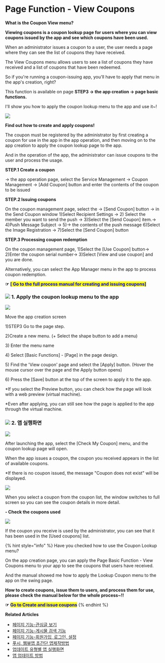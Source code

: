 # Page Function - View Coupons

**What is the Coupon View menu?**

**Viewing coupons is a coupon lookup page for users where you can view coupons issued by the app and see which coupons have been used.**

When an administrator issues a coupon to a user, the user needs a page where they can see the list of coupons they have received.

The View Coupons menu allows users to see a list of coupons they have received and a list of coupons that have been redeemed.

So if you're running a coupon-issuing app, you'll have to apply that menu in the app's creation, right?

This function is available on page **STEP3 → the app creation → page basic functions.**

I'll show you how to apply the coupon lookup menu to the app and use it\~!

![](https://wp.swing2app.co.kr/wp-content/uploads/2022/07/%EC%8A%A4%EC%9C%99%EA%B3%B5%EC%8B%9D%EC%95%B1-%EC%BF%A0%ED%8F%B0%EC%82%AC%EC%9A%A9-KR.png)

**Find out how to create and apply coupons!**

The coupon must be registered by the administrator by first creating a coupon for use in the app in the app operation, and then moving on to the app creation to apply the coupon lookup page to the app.

And in the operation of the app, the administrator can issue coupons to the user and process the usage.

**STEP.1 Create a coupon**

→ the app operation page, select the Service Management → Coupon Management → \[Add Coupon] button and enter the contents of the coupon to be issued

**STEP.2 Issuing coupons**

On the coupon management page, select the → \[Send Coupon] button → in the Send Coupon window 1)Select Recipient Settings → 2) Select the member you want to send the push → 3)Select the \[Send Coupon] item.→ 4)Push Message Subject → 5)→ the contents of the push message 6)Select the Image Registration → 7)Select the \[Send Coupon] button

**STEP.3 Processing coupon redemption**

On the coupon management page, 1)Select the \[Use Coupon] button→ 2)Enter the coupon serial number→ 3)Select \[View and use coupon] and you are done.

Alternatively, you can select the App Manager menu in the app to process coupon redemption.

**☞** <mark style="color:blue;">**\[ Go to the full process manual for creating and issuing coupons]**</mark>

### ![](https://wp.swing2app.co.kr/wp-content/uploads/2018/09/%EB%8B%A8%EB%9D%BD1-1.png) **1.** Apply the coupon lookup menu to the app

![](https://wp.swing2app.co.kr/wp-content/uploads/2022/07/%EC%BF%A0%ED%8F%B0%EC%A1%B0%ED%9A%8C.png)

Move the app creation screen

1\)STEP3 Go to the page step.

2\)Create a new menu. (+ Select the shape button to add a menu)

3\) Enter the menu name

4\) Select \[Basic Functions] - \[Page] in the page design.

5\) Find the 'View coupon' page and select the \[Apply] button. (Hover the mouse cursor over the page and the Apply button opens)

6\) Press the \[Save] button at the top of the screen to apply it to the app.

\*If you select the Preview button, you can check how the page will look with a web preview (virtual machine).

\*Even after applying, you can still see how the page is applied to the app through the virtual machine.

### ![](https://wp.swing2app.co.kr/wp-content/uploads/2018/09/%EB%8B%A8%EB%9D%BD1-1.png) **2. 앱 실행화면**

![](https://wp.swing2app.co.kr/wp-content/uploads/2022/07/%EC%BF%A0%ED%8F%B01.png)

After launching the app, select the \[Check My Coupon] menu, and the coupon lookup page will open.

When the app issues a coupon, the coupon you received appears in the list of available coupons.

\*If there is no coupon issued, the message "Coupon does not exist" will be displayed.

![](https://wp.swing2app.co.kr/wp-content/uploads/2022/07/%EC%BF%A0%ED%8F%B02.png)

When you select a coupon from the coupon list, the window switches to full screen so you can see the coupon details in more detail.

**- Check the coupons used**

![](https://wp.swing2app.co.kr/wp-content/uploads/2022/07/%EC%BF%A0%ED%8F%B03.png)

If the coupon you receive is used by the administrator, you can see that it has been used in the \[Used coupons] list.

{% hint style="info" %}
Have you checked how to use the Coupon Lookup menu?

On the app creation page, you can apply the Page Basic Function - View Coupons menu to your app to see the coupons that users have received.

And the manual showed me how to apply the Lookup Coupon menu to the app on the swing page.

**How to create coupons, issue them to users, and process them for use, please check the manual below for the whole process\~!!**

**☞** <mark style="color:blue;">**Go to Create and issue coupons**</mark>
{% endhint %}

**Related Articles**

* [페이지 기능-관심글 보기](https://wp.swing2app.co.kr/documentation/v3manual/viewfavorites/)
* [페이지 기능-게시물 검색 기능](https://wp.swing2app.co.kr/documentation/v3manual/postsearch/)
* [페이지 기능-회원가입, 로그인, 설정](https://wp.swing2app.co.kr/documentation/v3manual/join-login/)
* [푸시, 웹뷰앱 초간단 앱제작방법](https://wp.swing2app.co.kr/documentation/v3manual/push-webview/)
* [업데이트 유형별 앱 실행화면](https://wp.swing2app.co.kr/documentation/v3manual/update-type/)
* [앱 업데이트 방법](https://wp.swing2app.co.kr/documentation/v3manual/app-update/)
